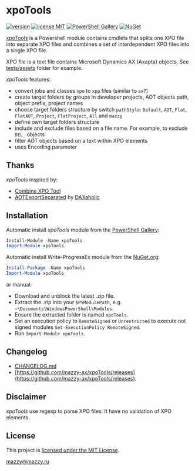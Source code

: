 # xpoTools

[project]:https://github.com/mazzy-ax/xpoTools
[version.svg]:https://img.shields.io/badge/version-1.1.0-green.svg
[license]:https://github.com/mazzy-ax/xpoTools/blob/master/LICENSE
[license.svg]:https://img.shields.io/badge/license-MIT-blue.svg
[ps]:https://www.powershellgallery.com/packages/xpoTools
[ps.svg]:https://img.shields.io/powershellgallery/dt/xpoTools.svg?colorB=4682B4
[nuget]:https://www.nuget.org/packages/xpoTools/
[nuget.svg]:https://img.shields.io/nuget/dt/xpoTools.svg?label=NuGet&colorB=ef8b00

[![version][version.svg]][project] [![license MIT][license.svg]][license] [![PowerShell Gallery][ps.svg]][ps] [![NuGet][nuget.svg]][nuget]

[xpoTools][project] is a Powershell module contains cmdlets that splits one XPO file into separate XPO files and combines a set of interdependent XPO files into a single XPO file.

XPO file is a text file contains Microsoft Dynamics AX (Axapta) objects. See [tests/assets](tests/assets) folder for example.

*xpoTools* features:

* convert jobs and classes `xpo` to `xpp` files (similar to `ax7`)
* create target folders by groups in developer projects, AOT objects path, object prefix, project names
* choose target folders structure by switch `pathStyle`: `Default`, `AOT`, `Flat`, `FlatAOT`, `Project`, `FlatProject`, `All` and `mazzy`
* define own target folders structure
* include and exclude files based on a file name. For example, to exclude `DEL_` objects
* filter AOT objects based on a text within XPO elements
* uses Encoding parameter

## Thanks

*xpoTools* inspired by:

* [Combine XPO Tool](https://msdn.microsoft.com/ru-ru/library/jj225589.aspx)
* [AOTExportSeparated](https://github.com/DAXaholic/AOTExportSeparated) by [DAXaholic](https://github.com/DAXaholic)

## Installation

Automatic install *xpoTools* module from the [PowerShell Gallery][ps]:

```powershell
Install-Module -Name xpoTools
Import-Module xpoTools
```

Automatic install Write-ProgressEx module from the [NuGet.org][nuget]:

```powershell
Install-Package -Name xpoTools
Import-Module xpoTools
```

or manual:

* Download and unblock the latest .zip file.
* Extract the .zip into your `$PSModulePath`, e.g. `~\Documents\WindowsPowerShell\Modules`.
* Ensure the extracted folder is named `xpoTools`.
* Set an execution policy to `RemoteSigned` or `Unrestricted` to execute not signed modules `Set-ExecutionPolicy RemoteSigned`.
* Run `Import-Module xpoTools`.

## Changelog

* [CHANGELOG.md](CHANGELOG.md)
* [https://github.com/mazzy-ax/xpoTools/releases](https://github.com/mazzy-ax/xpoTools/releases).

## Disclaimer

*xpoTools* use regexp to parse XPO files. It have no validation of XPO elements.

## License

This project is [licensed under the MIT License][license].

mazzy@mazzy.ru